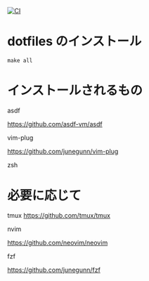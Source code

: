 [![CI](https://github.com/takaaki-s/dotfiles/actions/workflows/check.yml/badge.svg)](https://github.com/takaaki-s/dotfiles/actions/workflows/check.yml)

# dotfiles のインストール

```
make all
```

# インストールされるもの

asdf

https://github.com/asdf-vm/asdf

vim-plug

https://github.com/junegunn/vim-plug

zsh

# 必要に応じて

tmux
https://github.com/tmux/tmux

nvim

https://github.com/neovim/neovim

fzf

https://github.com/junegunn/fzf
